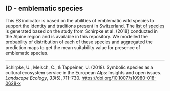 ## ID - emblematic species

This ES indicator is based on the abilities of emblematic wild species to support the identity and traditions present in Switzerland. The [list of species](https://github.com/NKulling/SWISS_ES_ASSESSMENT/blob/main/ES/ID/list_sp.csv) is generated based on the study from Schirpke et al. (2018) conducted in the Alpine region and is available in this repository. We modelled the probability of distribution of each of these species and aggregated the prediction maps to get the mean suitability value for presence of emblematic species.

----

Schirpke, U., Meisch, C., & Tappeiner, U. (2018). Symbolic species as a cultural ecosystem service in the European Alps: Insights and open issues. *Landscape Ecology*, *33*(5), 711–730. https://doi.org/10.1007/s10980-018-0628-x

